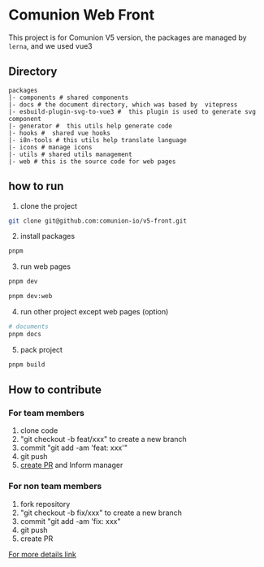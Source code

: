 # Comunion Web Front

This project is for Comunion V5 version, the packages are managed by `lerna`, and we used vue3

## Directory

```
packages
|- components # shared components
|- docs # the document directory, which was based by  vitepress
|- esbuild-plugin-svg-to-vue3 #  this plugin is used to generate svg  component
|- generator #  this utils help generate code
|- hooks #  shared vue hooks
|- i8n-tools # this utils help translate language
|- icons # manage icons
|- utils # shared utils management
|- web # this is the source code for web pages
```

## how to run

1. clone the project

```sh
git clone git@github.com:comunion-io/v5-front.git
```

2. install packages

```sh
pnpm
```

3. run web pages

```sh
pnpm dev

pnpm dev:web
```

4. run other project except web pages (option)

```sh
# documents
pnpm docs
```

5. pack project

```sh
pnpm build
```

## How to contribute

### For team members

1. clone code
2. "git checkout -b feat/xxx" to create a new branch
3. commit "git add -am 'feat: xxx'"
4. git push
5. [create PR](https://github.com/comunion-io/v5-front/pulls) and Inform manager

### For non team members

1. fork repository
2. "git checkout -b fix/xxx" to create a new branch
3. commit "git add -am 'fix: xxx"
4. git push
5. create PR

[For more details link](https://fe.dev.comunion.io/zh/)
